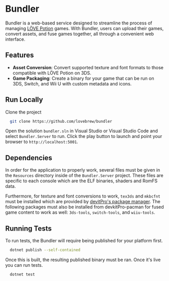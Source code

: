 # Bundler

Bundler is a web-based service designed to streamline the process of managing [LÖVE Potion](https://github.com/lovebrew/lovepotion) games. With Bundler, users can upload their games, convert assets, and fuse games together, all through a convenient web interface.

## Features

- **Asset Conversion**: Convert supported texture and font formats to those compatible with LÖVE Potion on 3DS.
- **Game Packaging**: Create a binary for your game that can be run on 3DS, Switch, and Wii U with custom metadata and icons.
## Run Locally

Clone the project

```bash
  git clone https://github.com/lovebrew/bundler
```

Open the solution `bundler.sln` in Visual Studio or Visual Studio Code and select `Bundler.Server` to run. Click the play button to launch and point your browser to `http://localhost:5001`.


## Dependencies

In order for the application to properly work, several files must be given in the `Resources` directory inside of the `Bundler.Server` project. These files are specific to each console which are the ELF binaries, shaders and RomFS data.

Furthermore, for texture and font conversions to work, `tex3ds` and `mkbcfnt` must be installed which are provided by [devitPro's package manager](https://devkitpro.org/wiki/devkitPro_pacman). The following packages must also be installed from devkitPro-pacman for fused game content to work as well: `3ds-tools`, `switch-tools`, and `wiiu-tools`.
## Running Tests

To run tests, the Bundler will require being published for your platform first.

```bash
  dotnet publish --self-contained
```

Once this is built, the resulting published binary must be ran. Once it's live you can run tests.

```
  dotnet test
```
